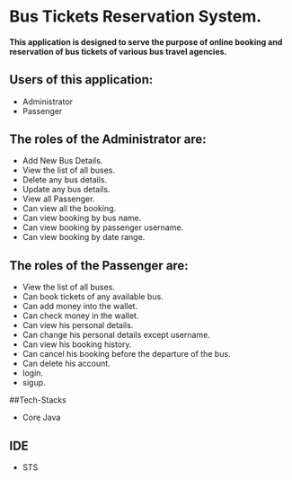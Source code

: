# Bus Tickets Reservation System.
#### This application is designed to serve the purpose of online booking and reservation of bus tickets of various bus travel agencies.

## Users of this application: 
- Administrator 
- Passenger
## The roles of the Administrator are:
- Add New Bus Details.
- View the list of all buses.
- Delete any bus details.
- Update any bus details.
- View all Passenger.
- Can view all the booking.
- Can view booking by bus name.
- Can view booking by passenger username.
- Can view booking by date range.

## The roles of the Passenger are:
- View the list of all buses.
- Can book tickets of any available bus.
- Can add money into the wallet.
- Can check money in the wallet.
- Can view his personal details.
- Can change his personal details except username.
- Can view his booking history.
- Can cancel his booking before the departure of the bus.
- Can delete his account.
- login.
- sigup.

##Tech-Stacks
- Core Java
## IDE
- STS
